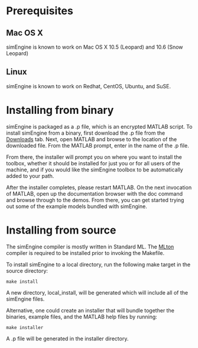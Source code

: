# Prerequisites #

## Mac OS X ##

simEngine is known to work on Mac OS X 10.5 (Leopard) and 10.6 (Snow Leopard)

## Linux ##

simEngine is known to work on Redhat, CentOS, Ubuntu, and SuSE.

# Installing from binary #

simEngine is packaged as a .p file, which is an encrypted MATLAB script.  To install simEngine from a binary, first download the .p file from the [Downloads](http://code.google.com/p/simengine/downloads/list) tab.  Next, open MATLAB and browse to the location of the downloaded file.  From the MATLAB prompt, enter in the name of the .p file.

From there, the installer will prompt you on where you want to install the toolbox, whether it should be installed for just you or for all users of the machine, and if you would like the simEngine toolbox to be automatically added to your path.

After the installer completes, please restart MATLAB.  On the next invocation of MATLAB, open up the documentation browser with the doc command and browse through to the demos.  From there, you can get started trying out some of the example models bundled with simEngine.

# Installing from source #

The simEngine compiler is mostly written in Standard ML.  The [MLton](http://mlton.org) compiler is required to be installed prior to invoking the Makefile.

To install simEngine to a local directory, run the following make target in the source directory:
```
make install
```
A new directory, local\_install, will be generated which will include all of the simEngine files.

Alternative, one could create an installer that will bundle together the binaries, example files, and the MATLAB help files by running:
```
make installer
```
A .p file will be generated in the installer directory.